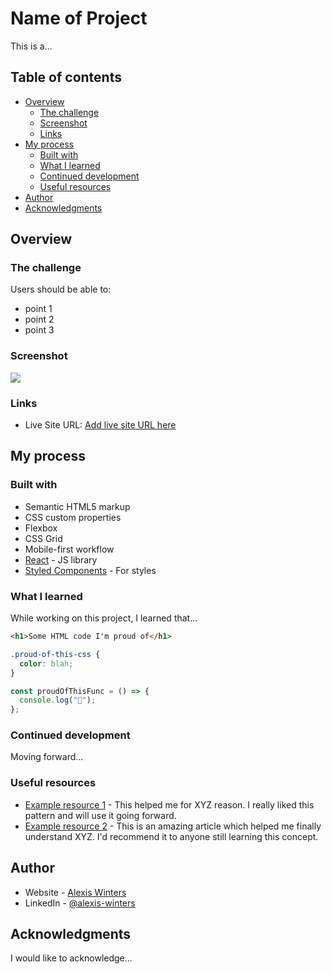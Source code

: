 # Name of Project

This is a...

## Table of contents

- [Overview](#overview)
  - [The challenge](#the-challenge)
  - [Screenshot](#screenshot)
  - [Links](#links)
- [My process](#my-process)
  - [Built with](#built-with)
  - [What I learned](#what-i-learned)
  - [Continued development](#continued-development)
  - [Useful resources](#useful-resources)
- [Author](#author)
- [Acknowledgments](#acknowledgments)

## Overview

### The challenge

Users should be able to:

- point 1
- point 2
- point 3

### Screenshot

![](./screenshot.jpg)

### Links

- Live Site URL: [Add live site URL here](https://example.com)

## My process

### Built with

- Semantic HTML5 markup
- CSS custom properties
- Flexbox
- CSS Grid
- Mobile-first workflow
- [React](https://react.dev) - JS library
- [Styled Components](https://styled-components.com/) - For styles

### What I learned

While working on this project, I learned that...

```html
<h1>Some HTML code I'm proud of</h1>
```

```css
.proud-of-this-css {
  color: blah;
}
```

```js
const proudOfThisFunc = () => {
  console.log("🎉");
};
```

### Continued development

Moving forward...

### Useful resources

- [Example resource 1](https://www.example.com) - This helped me for XYZ reason. I really liked this pattern and will use it going forward.
- [Example resource 2](https://www.example.com) - This is an amazing article which helped me finally understand XYZ. I'd recommend it to anyone still learning this concept.

## Author

- Website - [Alexis Winters](https://alexiswinters.tech)
- LinkedIn - [@alexis-winters](https://www.linkedin.com/in/alexis-winters)

## Acknowledgments

I would like to acknowledge...
